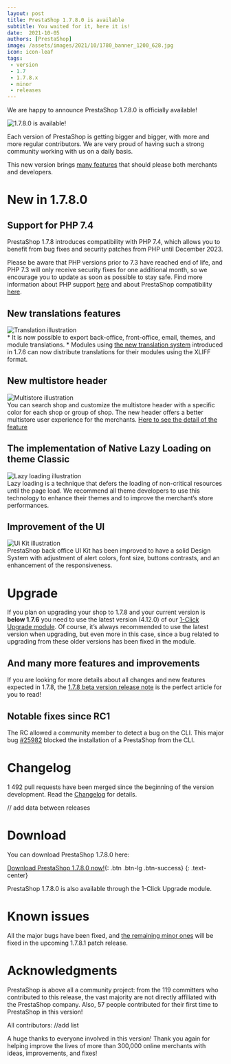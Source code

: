 ```yaml
---
layout: post
title: PrestaShop 1.7.8.0 is available
subtitle: You waited for it, here it is!
date:  2021-10-05
authors: [PrestaShop]
image: /assets/images/2021/10/1780_banner_1200_628.jpg
icon: icon-leaf
tags:
 - version
 - 1.7
 - 1.7.8.x
 - minor
 - releases
---
```


We are happy to announce PrestaShop 1.7.8.0 is officially available!

![1.7.8.0 is available!](/assets/images/2021/10/1780_banner_1200_628.jpg)

Each version of PrestaShop is getting bigger and bigger, with more and more regular contributors. We are very proud of having such a strong community working with us on a daily basis.

This new version brings [many features](https://build.prestashop.com/news/prestashop-1-7-8-0-beta-release/) that should please both merchants and developers. 

# New in 1.7.8.0

## Support for PHP 7.4

PrestaShop 1.7.8 introduces compatibility with PHP 7.4, which allows you to benefit from bug fixes and security patches from PHP until December 2023. 

Please be aware that PHP versions prior to 7.3 have reached end of life, and PHP 7.3 will only receive security fixes for one additional month, so we encourage you to update as soon as possible to stay safe. Find more information about PHP support [here](https://www.php.net/supported-versions.php) and about PrestaShop compatibility [here](https://devdocs.prestashop.com/1.7/basics/installation/system-requirements/).

## New translations features

<div style="display: flex; align-items: center; flex-wrap: wrap;">
  <div class="col-md-4" style="">
    <img src="/assets/images/2021/10/illustration_translation.png" alt="Translation illustration">
  </div>
  <div class="col-md-8">
    * It is now possible to export back-office, front-office, email, themes, and module translations.
    * Modules using <a class="vglnk" href="https://devdocs.prestashop.com/1.7/modules/creation/module-translation/new-system/" rel="nofollow">the new translation system</a> introduced in 1.7.6 can now distribute translations for their modules using the XLIFF format.
  </div>
</div>

##  New multistore header
 
<div style="display: flex; align-items: center; flex-wrap: wrap;">
  <div class="col-md-4" style="">
    <img src="/assets/images/2021/10/illustration_multistore.png" alt="Multistore illustration">
  </div>
  <div class="col-md-8">
You can search shop and customize the multistore header with a specific color for each shop or group of shop. The new header offers a better multistore user experience for the merchants.
<a class="vglnk" href="https://build.prestashop.com/news/multistore-news-in-1.7.8/" rel="nofollow">Here to see the detail of the feature</a> 
  </div>
</div>

## The implementation of Native Lazy Loading on theme Classic

<div style="display: flex; align-items: center; flex-wrap: wrap;">
  <div class="col-md-4" style="">
    <img src="/assets/images/2021/10/illustration_lazy_loading.png" alt="Lazy loading illustration">
  </div>
  <div class="col-md-8">
Lazy loading is a technique that defers the loading of non-critical resources until the page load. We recommend all theme developers to use this technology to enhance their themes and to improve the merchant’s store performances.
  </div>
</div>

## Improvement of the UI

<div style="display: flex; align-items: center; flex-wrap: wrap;">
  <div class="col-md-4" style="">
    <img src="/assets/images/2021/10/illustration_ui_kit.png" alt="Ui Kit illustration">
  </div>
  <div class="col-md-8">
PrestaShop back office UI Kit has been improved to have a solid Design System with adjustment of alert colors, font size, buttons contrasts, and an enhancement of the responsiveness.
  </div>
</div>

# Upgrade 
If you plan on upgrading your shop to 1.7.8 and your current version is **below 1.7.6** you need to use the latest version (4.12.0) of our [1-Click Upgrade module](https://github.com/PrestaShop/autoupgrade). Of course, it’s always recommended to use the latest version when upgrading, but even more in this case, since a bug related to upgrading from these older versions has been fixed in the module.

## And many more features and improvements
If you are looking for more details about all changes and new features expected in 1.7.8, the [1.7.8 beta version release note](https://build.prestashop.com/news/prestashop-1-7-8-0-beta-release/) is the perfect article for you to read!

## Notable fixes since RC1
The RC allowed a community member to detect a bug on the CLI. 
This major bug [#25982](https://github.com/PrestaShop/PrestaShop/issues/25959) blocked the installation of a PrestaShop from the CLI. 

# Changelog

1 492 pull requests have been merged since the beginning of the version development. Read the [Changelog](https://github.com/PrestaShop/PrestaShop/releases/tag/1.7.8.0) for details. 

// add data between releases

# Download

You can download PrestaShop 1.7.8.0 here:

[Download PrestaShop 1.7.8.0 now!](https://www.prestashop.com/en/developers-versions){: .btn .btn-lg .btn-success}
{: .text-center}
 
PrestaShop 1.7.8.0 is also available through the 1-Click Upgrade module. 

# Known issues

All the major bugs have been fixed, and [the remaining minor ones](https://github.com/PrestaShop/PrestaShop/issues?q=is%3Aissue+milestone%3A1.7.8.1+is%3Aopen) will be fixed in the upcoming 1.7.8.1 patch release.

# Acknowledgments

PrestaShop is above all a community project: from the 119 committers who contributed to this release, the vast majority are not directly affiliated with the PrestaShop company. Also, 57 people contributed for their first time to PrestaShop in this version!

All contributors:
//add list

A huge thanks to everyone involved in this version!
Thank you again for helping improve the lives of more than 300,000 online merchants with ideas, improvements, and fixes!

